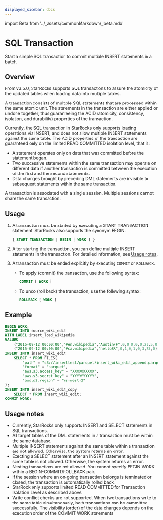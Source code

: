 ```yaml
---
displayed_sidebar: docs
---
```


import Beta from '../_assets/commonMarkdown/_beta.mdx'

# SQL Transaction

<Beta />

Start a simple SQL transaction to commit multiple INSERT statements in a batch.

## Overview

From v3.5.0, StarRocks supports SQL transactions to assure the atomicity of the updated tables when loading data into multiple tables.

A transaction consists of multiple SQL statements that are processed within the same atomic unit. The statements in the transaction are either applied or undone together, thus guaranteeing the ACID (atomicity, consistency, isolation, and durability) properties of the transaction.

Currently, the SQL transaction in StarRocks only supports loading operations via INSERT, and does not allow multiple INSERT statements against the same table. The ACID properties of the transaction are guaranteed only on the limited READ COMMITTED isolation level, that is:

- A statement operates only on data that was committed before the statement began. 
- Two successive statements within the same transaction may operate on different data if another transaction is committed between the execution of the first and the second statements.
- Data changes brought by preceding DML statements are invisible to subsequent statements within the same transaction.

A transaction is associated with a single session. Multiple sessions cannot share the same transaction.

## Usage

1. A transaction must be started by executing a START TRANSACTION statement. StarRocks also supports the synonym BEGIN.

   ```SQL
   { START TRANSACTION | BEGIN [ WORK ] }
   ```

2. After starting the transaction, you can define multiple INSERT statements in the transaction. For detailed information, see [Usage notes](#usage-notes).

3. A transaction must be ended explicitly by executing `COMMIT` or `ROLLBACK`.

   - To apply (commit) the transaction, use the following syntax:

     ```SQL
     COMMIT [ WORK ]
     ```

   - To undo (roll back) the transaction, use the following syntax:

     ```SQL
     ROLLBACK [ WORK ]
     ```

## Example

```SQL
BEGIN WORK;
INSERT INTO source_wiki_edit
WITH LABEL insert_load_wikipedia
VALUES
    ("2015-09-12 00:00:00","#en.wikipedia","AustinFF",0,0,0,0,0,21,5,0),
    ("2015-09-12 00:00:00","#ca.wikipedia","helloSR",0,1,0,1,0,3,23,0);
INSERT INTO insert_wiki_edit
    SELECT * FROM FILES(
        "path" = "s3://inserttest/parquet/insert_wiki_edit_append.parquet",
        "format" = "parquet",
        "aws.s3.access_key" = "XXXXXXXXXX",
        "aws.s3.secret_key" = "YYYYYYYYYY",
        "aws.s3.region" = "us-west-2"
);
INSERT INTO insert_wiki_edit_copy
    SELECT * FROM insert_wiki_edit;
COMMIT WORK;
```

## Usage notes

- Currently, StarRocks only supports INSERT and SELECT statements in SQL transactions.
- All target tables of the DML statements in a transaction must be within the same database.
- Multiple INSERT statements against the same table within a transaction are not allowed. Otherwise, the system returns an error.
- Execting a SELECT statement after an INSERT statement against the same table is not allowed. Otherwise, the system returns an error.
- Nesting transactions are not allowed. You cannot specify BEGIN WORK within a BEGIN-COMMIT/ROLLBACK pair.
- If the session where an on-going transaction belongs is terminated or closed, the transaction is automatically rolled back.
- StarRock only supports limited READ COMMITTED for Transaction Isolation Level as described above.
- Write conflict checks are not supported. When two transactions write to the same table simultaneously, both transactions can be committed successfully. The visibility (order) of the data changes depends on the execution order of the COMMIT WORK statements.
